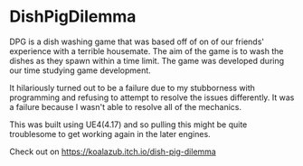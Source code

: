 # DishPigDilemma

DPG is a dish washing game that was based off of on of our friends' experience with a terrible housemate. The aim of the game is to wash the dishes as they spawn within a time limit. The game was developed during our time studying game development. 

It hilariously turned out to be a failure due to my stubborness with programming and refusing to attempt to resolve the issues differently. It was a failure because I wasn't able to resolve all of the mechanics. 

This was built using UE4(4.17) and so pulling this might be quite troublesome to get working again in the later engines. 

Check out on https://koalazub.itch.io/dish-pig-dilemma
